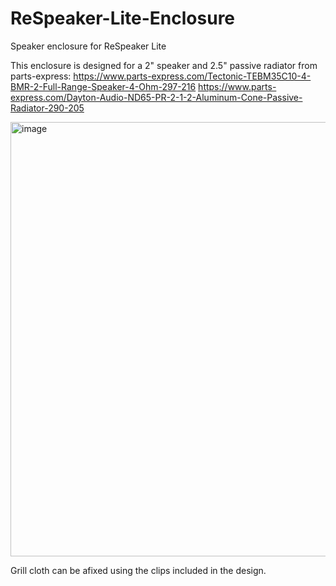 # ReSpeaker-Lite-Enclosure
Speaker enclosure for ReSpeaker Lite

This enclosure is designed for a 2" speaker and 2.5" passive radiator from parts-express:
https://www.parts-express.com/Tectonic-TEBM35C10-4-BMR-2-Full-Range-Speaker-4-Ohm-297-216
https://www.parts-express.com/Dayton-Audio-ND65-PR-2-1-2-Aluminum-Cone-Passive-Radiator-290-205

<img width="892" height="695" alt="image" src="https://github.com/user-attachments/assets/9e25a033-6d05-460f-aea3-478bfa5bcce0" />

Grill cloth can be afixed using the clips included in the design.
